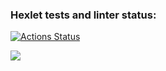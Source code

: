 ### Hexlet tests and linter status:
[![Actions Status](https://github.com/ggByron/python-project-lvl1/workflows/hexlet-check/badge.svg)](https://github.com/ggByron/python-project-lvl1/actions)

<a href="https://codeclimate.com/github/ggByron/python-project-lvl1/maintainability"><img src="https://api.codeclimate.com/v1/badges/43bc4a0844184b635311/maintainability" /></a>

<script id="asciicast-xsHdUvr2OKU8IqZRFF6HjK0MP" src="https://asciinema.org/a/xsHdUvr2OKU8IqZRFF6HjK0MP.js" async></script>